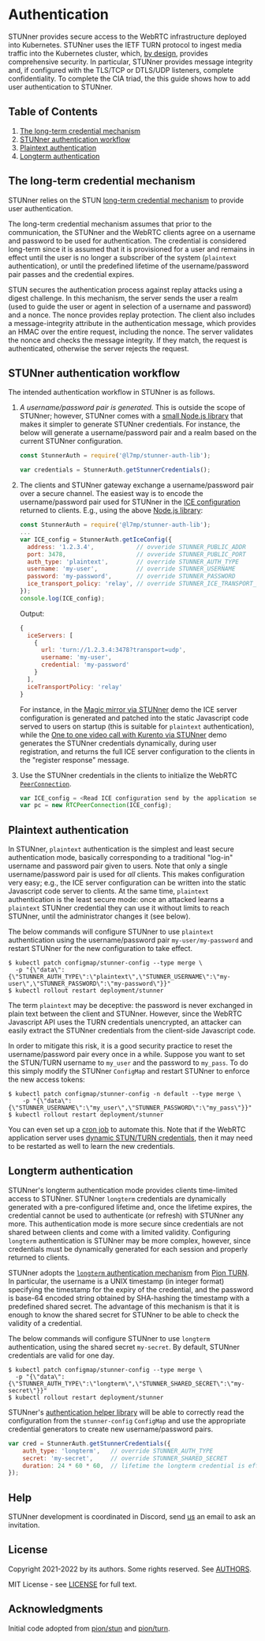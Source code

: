 # Authentication

STUNner provides secure access to the WebRTC infrastructure deployed into Kubernetes. STUNner uses
the IETF TURN protocol to ingest media traffic into the Kubernetes cluster, which, [by
design](https://datatracker.ietf.org/doc/html/rfc5766#section-17), provides comprehensive
security. In particular, STUNner provides message integrity and, if configured with the TLS/TCP or
DTLS/UDP listeners, complete confidentiality. To complete the CIA triad, the this guide shows how
to add user authentication to STUNner.

## Table of Contents
1. [The long-term credential mechanism](#the-long-term-credential-mechanism)
2. [STUNner authentication workflow](#stunner-authentication-workflow)
3. [Plaintext authentication](#plaintext-authentication)
4. [Longterm authentication](#longterm-authentication)

## The long-term credential mechanism

STUNner relies on the STUN [long-term credential
mechanism](https://www.rfc-editor.org/rfc/rfc8489.html#page-26) to provide user authentication.

The long-term credential mechanism assumes that prior to the communication, the STUNner and the
WebRTC clients agree on a username and password to be used for authentication.  The credential is
considered long-term since it is assumed that it is provisioned for a user and remains in effect
until the user is no longer a subscriber of the system (`plaintext` authentication), or until the
predefined lifetime of the username/password pair passes and the credential expires. 

STUN secures the authentication process against replay attacks using a digest challenge.  In this
mechanism, the server sends the user a realm (used to guide the user or agent in selection of a
username and password) and a nonce.  The nonce provides replay protection.  The client also
includes a message-integrity attribute in the authentication message, which provides an HMAC over
the entire request, including the nonce.  The server validates the nonce and checks the message
integrity.  If they match, the request is authenticated, otherwise the server rejects the request.

## STUNner authentication workflow

The intended authentication workflow in STUNner is as follows.

1. *A username/password pair is generated.* This is outside the scope of STUNner; however, STUNner
   comes with a [small Node.js library](https://www.npmjs.com/package/@l7mp/stunner-auth-lib) that
   makes it simpler to generate STUNner credentials. For instance, the below will generate a
   username/password pair and a realm based on the current STUNner configuration.
   ```javascript
   const StunnerAuth = require('@l7mp/stunner-auth-lib');

   var credentials = StunnerAuth.getStunnerCredentials();
   ```
2. The clients and STUNner gateway exchange a username/password pair over a secure channel. The
   easiest way is to encode the username/password pair used for STUNner in the [ICE
   configuration](https://developer.mozilla.org/en-US/docs/Web/API/RTCIceServer) returned to
   clients. E.g., using the above [Node.js
   library](https://www.npmjs.com/package/@l7mp/stunner-auth-lib):
   ```javascript
   const StunnerAuth = require('@l7mp/stunner-auth-lib');
   ...
   var ICE_config = StunnerAuth.getIceConfig({
     address: '1.2.3.4',            // ovveride STUNNER_PUBLIC_ADDR
     port: 3478,                    // ovveride STUNNER_PUBLIC_PORT
     auth_type: 'plaintext',        // override STUNNER_AUTH_TYPE
     username: 'my-user',           // override STUNNER_USERNAME
     password: 'my-password',       // override STUNNER_PASSWORD
     ice_transport_policy: 'relay', // override STUNNER_ICE_TRANSPORT_POLICY
   });
   console.log(ICE_config);
   ```
   Output:
   ```javascript
   {
     iceServers: [
       {
         url: 'turn://1.2.3.4:3478?transport=udp',
         username: 'my-user',
         credential: 'my-password'
       }
     ],
     iceTransportPolicy: 'relay'
   }
   ```
   
   For instance, in the [Magic mirror via STUNner](examples/kurento-magic-mirror/README.md) demo
   the ICE server configuration is generated and patched into the static Javascript code served to
   users on startup (this is suitable for `plaintext` authentication), while the [One to one video
   call with Kurento via STUNner](examples/kurento-one2one-call) demo generates the STUNner
   credentials dynamically, during user registration, and returns the full ICE server configuration
   to the clients in the "register response" message.
3. Use the STUNner credentials in the clients to initialize the WebRTC
   [`PeerConnection`](https://developer.mozilla.org/en-US/docs/Web/API/RTCPeerConnection/RTCPeerConnection).
   ```javascript
   var ICE_config = <Read ICE configuration send by the application server>
   var pc = new RTCPeerConnection(ICE_config);
   ```

## Plaintext authentication

In STUNner, `plaintext` authentication is the simplest and least secure authentication mode,
basically corresponding to a traditional "log-in" username and password pair given to users. Note
that only a single username/password pair is used for *all* clients. This makes configuration very
easy; e.g., the ICE server configuration can be written into the static Javascript code server to
clients. At the same time, `plaintext` authentication is the least secure mode: once an attacked
learns a `plaintext` STUNner credential they can use it without limits to reach STUNner, until the
administrator changes it (see below).

The below commands will configure STUNner to use `plaintext` authentication using the
username/password pair `my-user/my-password` and restart STUNner for the new configuration to take
effect.

```console
$ kubectl patch configmap/stunner-config --type merge \
  -p "{\"data\":{\"STUNNER_AUTH_TYPE\":\"plaintext\",\"STUNNER_USERNAME\":\"my-user\",\"STUNNER_PASSWORD\":\"my-password\"}}"
$ kubectl rollout restart deployment/stunner
```

The term `plaintext` may be deceptive: the password is never exchanged in plain text between the
client and STUNner. However, since the WebRTC Javascript API uses the TURN credentials unencrypted,
an attacker can easily extract the STUNner credentials from the client-side Javascript code.

In order to mitigate this risk, it is a good security practice to reset the username/password pair
every once in a while.  Suppose you want to set the STUN/TURN username to `my_user` and the
password to `my_pass`. To do this simply modify the STUNner `ConfigMap` and restart STUNner to
enforce the new access tokens:

```console
$ kubectl patch configmap/stunner-config -n default --type merge \
    -p "{\"data\":{\"STUNNER_USERNAME\":\"my_user\",\"STUNNER_PASSWORD\":\"my_pass\"}}"
$ kubectl rollout restart deployment/stunner
```

You can even set up a [cron
job](https://kubernetes.io/docs/concepts/workloads/controllers/cron-jobs) to automate this. Note
that if the WebRTC application server uses [dynamic STUN/TURN credentials](#demo), then it may need
to be restarted as well to learn the new credentials.

## Longterm authentication

STUNner's longterm authentication mode provides clients time-limited access to STUNner.  STUNner
`longterm` credentials are dynamically generated with a pre-configured lifetime and, once the
lifetime expires, the credential cannot be used to authenticate (or refresh) with STUNner any
more. This authentication mode is more secure since credentials are not shared between clients and
come with a limited validity. Configuring `longterm` authentication is STUNner may be more complex,
however, since credentials must be dynamically generated for each session and properly returned to
clients.

STUNner adopts the [`longterm` authentication
mechanism](https://pkg.go.dev/github.com/pion/turn/v2#GenerateLongTermCredentials) from [Pion
TURN](https://pkg.go.dev/github.com/pion/turn/v2). In particular, the username is a UNIX timestamp
(in integer format) specifying the timestamp for the expiry of the credential, and the password is
base-64 encoded string obtained by SHA-hashing the timestamp with a predefined shared secret. The
advantage of this mechanism is that it is enough to know the shared secret for STUNner to be able
to check the validity of a credential.

The below commands will configure STUNner to use `longterm` authentication, using the shared secret
`my-secret`. By default, STUNner credentials are valid for one day.

```console
$ kubectl patch configmap/stunner-config --type merge \
  -p "{\"data\":{\"STUNNER_AUTH_TYPE\":\"longterm\",\"STUNNER_SHARED_SECRET\":\"my-secret\"}}"
$ kubectl rollout restart deployment/stunner
```

STUNner's [authentication helper library](https://www.npmjs.com/package/@l7mp/stunner-auth-lib)
will be able to correctly read the configuration from the `stunner-config` `ConfigMap` and use the
appropriate credential generators to create new username/password pairs.
```javascript
var cred = StunnerAuth.getStunnerCredentials({
    auth_type: 'longterm',   // override STUNNER_AUTH_TYPE
    secret: 'my-secret',     // override STUNNER_SHARED_SECRET
    duration: 24 * 60 * 60,  // lifetime the longterm credential is effective
});
```

## Help

STUNner development is coordinated in Discord, send [us](/AUTHORS) an email to ask an invitation.

## License

Copyright 2021-2022 by its authors. Some rights reserved. See [AUTHORS](/AUTHORS).

MIT License - see [LICENSE](/LICENSE) for full text.

## Acknowledgments

Initial code adopted from [pion/stun](https://github.com/pion/stun) and
[pion/turn](https://github.com/pion/turn).
